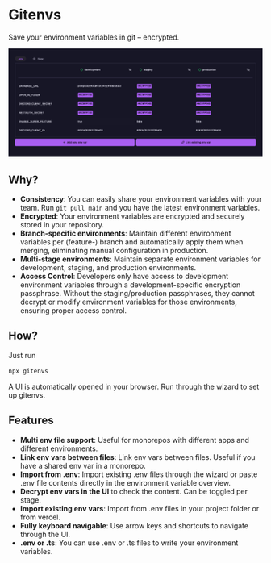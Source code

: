 # Gitenvs

Save your environment variables in git – encrypted.

![App screenshot](docs/images/app.jpg)

## Why?

- **Consistency**: You can easily share your environment variables with your team. Run `git pull main` and you have the latest environment variables.
- **Encrypted**: Your environment variables are encrypted and securely stored in your repository.
- **Branch-specific environments**: Maintain different environment variables per (feature-) branch and automatically apply them when merging, eliminating manual configuration in production.
- **Multi-stage environments**: Maintain separate environment variables for development, staging, and production environments.
- **Access Control**: Developers only have access to development environment variables through a development-specific encryption passphrase. Without the staging/production passphrases, they cannot decrypt or modify environment variables for those environments, ensuring proper access control.

## How?

Just run

```bash
npx gitenvs
```

A UI is automatically opened in your browser. Run through the wizard to set up gitenvs.

## Features

- **Multi env file support**: Useful for monorepos with different apps and different environments.
- **Link env vars between files**: Link env vars between files. Useful if you have a shared env var in a monorepo.
- **Import from .env**: Import existing .env files through the wizard or paste .env file contents directly in the environment variable overview.
- **Decrypt env vars in the UI** to check the content. Can be toggled per stage.
- **Import existing env vars**: Import from .env files in your project folder or from vercel.
- **Fully keyboard navigable**: Use arrow keys and shortcuts to navigate through the UI.
- **.env or .ts**: You can use .env or .ts files to write your environment variables.